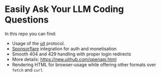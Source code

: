 # Easily Ask Your LLM Coding Questions

In this repo you can find:

- Usage of the [uit](https://github.com/janwilmake/uit) protocol.
- [Sponsorflare](https://github.com/janwilmake/cloudflare-sponsorware) integration for auth and monetisation
- Smooth 404 and 429 handling with proper login redirects
- More details: https://new.uithub.com/openapi.html
- Rendering HTML for browser-usage while offering other formats over `fetch` and `curl`
